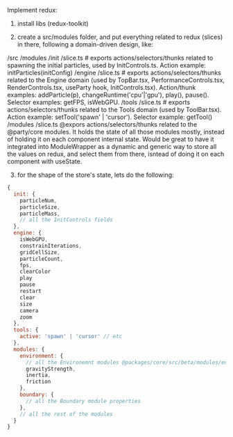 Implement redux:

1. install libs (redux-toolkit)

2. create a src/modules folder, and put everything related to redux (slices) in there, following a domain-driven design, like:

/src
/modules
/init
/slice.ts # exports actions/selectors/thunks related to spawning the initial particles, used by InitControls.ts. Action example: initParticles(initConfig)
/engine
/slice.ts # exports actions/selectors/thunks related to the Engine domain (used by TopBar.tsx, PerformanceControls.tsx, RenderControls.tsx, useParty hook, InitControls.tsx). Action/thunk examples: addParticle(p), changeRuntime('cpu'|'gpu'), play(), pause(). Selector examples: getFPS, isWebGPU.
/tools
/slice.ts # exports actions/selectors/thunks related to the Tools domain (used by ToolBar.tsx). Action example: setTool('spawn' | 'cursor'). Selector example: getTool()
/modules
/slice.ts @expors actions/selectors/thunks related to the @party/core modules. It holds the state of all those modules mostly, instead of holding it on each component internal state. Would be great to have it integrated into ModuleWrapper as a dynamic and generic way to store all the values on redux, and select them from there, isntead of doing it on each component with useState.

3. for the shape of the store's state, lets do the following:

```js
{
  init: {
    particleNum,
    particleSize,
    particleMass,
    // all the InitControls fields
  },
  engine: {
    isWebGPU,
    constrainIterations,
    gridCellSize,
    particleCount,
    fps,
    clearColor
    play
    pause
    restart
    clear
    size
    camera
    zoom
  },
  tools: {
    active: 'spawn' | 'cursor' // etc
  },
  modules: {
    environment: {
      // all the Environemnt modules @packages/core/src/beta/modules/environment.ts properties
      gravityStrength,
      inertia,
      friction
    },
    boundary: {
      // all the Boundary module properties
    },
    // all the rest of the modules
  }
}
```
